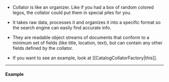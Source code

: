 - Collator is like an organizer. Like if you had a box of random colored legos, the collator could put them in special piles for you.
- It takes raw data, processes it and organizes it into a specific format so the search engine can easily find accurate info.
- They are readable object streams of documents that conform to a minimum set of fields (like title, location, text), but can contain any other fields defined by the collator.

- If you want to see an example, look at [[CatalogCollatorFactory|this]].

---
#### Example

